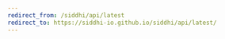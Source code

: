 ```yaml
---
redirect_from: /siddhi/api/latest
redirect_to: https://siddhi-io.github.io/siddhi/api/latest/
---
```


